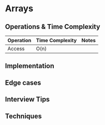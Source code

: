 # Arrays

## Operations & Time Complexity
| Operation | Time Complexity | Notes |
| ----------|-----------------|-------| 
| Access | O(n)  

## Implementation

## Edge cases

## Interview Tips

## Techniques
